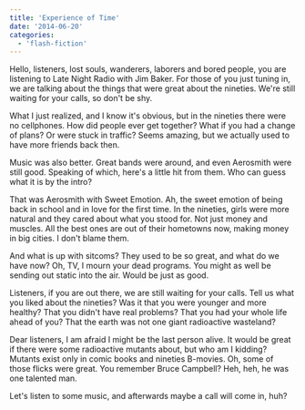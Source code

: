 ```yaml
---
title: 'Experience of Time'
date: '2014-06-20'
categories:
  - 'flash-fiction'
---
```


Hello, listeners, lost souls, wanderers, laborers and bored people, you are
listening to Late Night Radio with Jim Baker. For those of you just tuning in,
we are talking about the things that were great about the nineties. We're still
waiting for your calls, so don't be shy.

What I just realized, and I know it's obvious, but in the nineties there were no
cellphones. How did people ever get together? What if you had a change of plans?
Or were stuck in traffic? Seems amazing, but we actually used to have more
friends back then.

Music was also better. Great bands were around, and even Aerosmith were still
good. Speaking of which, here's a little hit from them. Who can guess what it is
by the intro?

That was Aerosmith with Sweet Emotion. Ah, the sweet emotion of being back in
school and in love for the first time. In the nineties, girls were more natural
and they cared about what you stood for. Not just money and muscles. All the
best ones are out of their hometowns now, making money in big cities. I don't
blame them.

And what is up with sitcoms? They used to be so great, and what do we have now?
Oh, TV, I mourn your dead programs. You might as well be sending out static into
the air. Would be just as good.

Listeners, if you are out there, we are still waiting for your calls. Tell us
what you liked about the nineties? Was it that you were younger and more
healthy? That you didn't have real problems? That you had your whole life ahead
of you? That the earth was not one giant radioactive wasteland?

Dear listeners, I am afraid I might be the last person alive. It would be great
if there were some radioactive mutants about, but who am I kidding? Mutants
exist only in comic books and nineties B-movies. Oh, some of those flicks were
great. You remember Bruce Campbell? Heh, heh, he was one talented man.

Let's listen to some music, and afterwards maybe a call will come in, huh?
